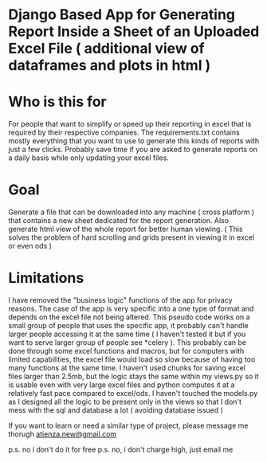 # Django Based App for Generating Report Inside a Sheet of an Uploaded Excel File ( additional view of dataframes and plots in html )

# Who is this for

For people that want to simplify or speed up their reporting in excel that is required by their respective companies. The requirements.txt contains mostly everything that you want to use to generate this kinds of reports with just a few clicks. Probably save time if you are asked to generate reports on a daily basis while only updating your excel files. 

# Goal

Generate a file that can be downloaded into any machine ( cross platform ) that contains a new sheet dedicated for the report generation.
Also generate html view of the whole report for better human viewing. ( This solves the problem of hard scrolling and grids present in viewing it in excel or even ods )

# Limitations

I have removed the "business logic" functions of the app for privacy reasons. The case of the app is very specific into a one type of format and depends on the excel file not being altered.
This pseudo code works on a small group of people that uses the specific app, it probably can't handle larger people accessing it at the same time ( I haven't tested it but if you want to serve larger group of people see *celery ).
This probably can be done through some excel functions and macros, but for computers with limited capabilities, the excel file would load so slow because of having too many functions at the same time. I haven't used chunks for saving excel files larger than 2.5mb, but the logic stays the same within my views.py so it is usable even with very large excel files and python computes it at a relatively fast pace compared to excel/ods.
I haven't touched the models.py as I designed all the logic to be present only in the views so that I don't mess with the sql and database a lot ( avoiding database issued )

If you want to learn or need a similar type of project, please message me thorugh atienza.new@gmail.com

p.s. no i don't do it for free
p.s. no, i don't charge high, just email me
